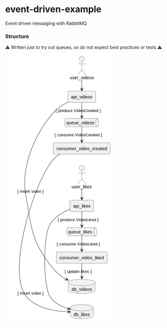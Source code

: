 # event-driven-example
Event driven messaging with RabbitMQ

### Structure
⚠️ Written just to try out queues, so do not expect best practices or tests ⚠️

![Diagram](/out/diagram/diagram.png)

